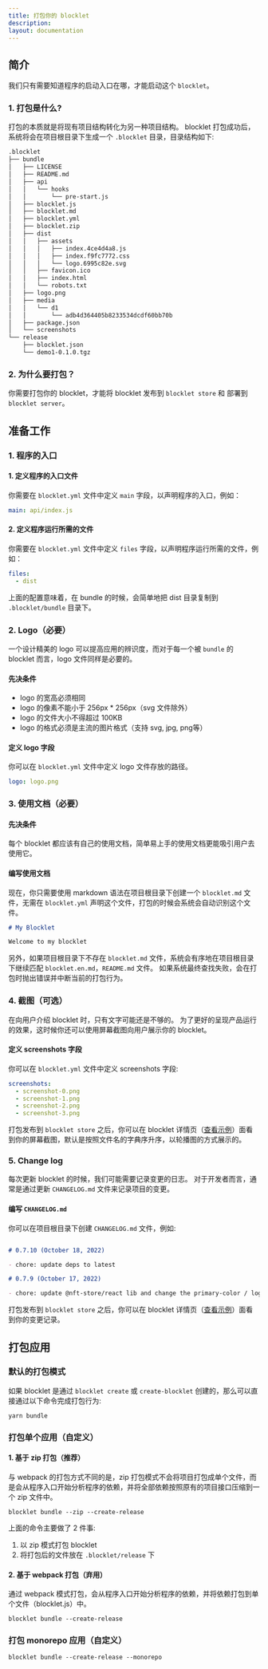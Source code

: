 ```yaml
---
title: 打包你的 blocklet
description: 
layout: documentation
---
```


## 简介

我们只有需要知道程序的启动入口在哪，才能启动这个 `blocklet`。

### 1. 打包是什么?

打包的本质就是将现有项目结构转化为另一种项目结构。
blocklet 打包成功后，系统将会在项目根目录下生成一个 `.blocklet` 目录，目录结构如下:

```md
.blocklet
├── bundle
│   ├── LICENSE
│   ├── README.md
│   ├── api
│   │   └── hooks
│   │       └── pre-start.js
│   ├── blocklet.js
│   ├── blocklet.md
│   ├── blocklet.yml
│   ├── blocklet.zip
│   ├── dist
│   │   ├── assets
│   │   │   ├── index.4ce4d4a8.js
│   │   │   ├── index.f9fc7772.css
│   │   │   └── logo.6995c82e.svg
│   │   ├── favicon.ico
│   │   ├── index.html
│   │   └── robots.txt
│   ├── logo.png
│   ├── media
│   │   └── d1
│   │       └── adb4d364405b8233534dcdf60bb70b
│   ├── package.json
│   └── screenshots
└── release
    ├── blocklet.json
    └── demo1-0.1.0.tgz
```

### 2. 为什么要打包？

你需要打包你的 blocklet，才能将 blocklet 发布到 `blocklet store` 和 部署到 `blocklet server`。


## 准备工作

### 1. 程序的入口
#### 1. 定义程序的入口文件

你需要在 `blocklet.yml` 文件中定义 `main` 字段，以声明程序的入口，例如：

```yml
main: api/index.js
```

#### 2. 定义程序运行所需的文件

你需要在 `blocklet.yml` 文件中定义 `files` 字段，以声明程序运行所需的文件，例如：

```yml
files:
  - dist 
```

上面的配置意味着，在 bundle 的时候，会简单地把 dist 目录复制到 `.blocklet/bundle` 目录下。

### 2. Logo（必要）

一个设计精美的 logo 可以提高应用的辨识度，而对于每一个被 `bundle` 的 blocklet 而言，logo 文件同样是必要的。

#### 先决条件

- logo 的宽高必须相同
- logo 的像素不能小于 256px \* 256px（svg 文件除外）
- logo 的文件大小不得超过 100KB
- logo 的格式必须是主流的图片格式（支持 svg, jpg, png等）

#### 定义 logo 字段

你可以在 `blocklet.yml` 文件中定义 logo 文件存放的路径。

```yml
logo: logo.png
```

### 3. 使用文档（必要）

#### 先决条件

每个 blocklet 都应该有自己的使用文档，简单易上手的使用文档更能吸引用户去使用它。

#### 编写使用文档

现在，你只需要使用 markdown 语法在项目根目录下创建一个 `blocklet.md` 文件，无需在 `blocklet.yml` 声明这个文件，打包的时候会系统会自动识别这个文件。

```markdown
# My Blocklet

Welcome to my blocklet
```

另外，如果项目根目录下不存在 `blocklet.md` 文件，系统会有序地在项目根目录下继续匹配 `blocklet.en.md`，`README.md` 文件。
如果系统最终查找失败，会在打包时抛出错误并中断当前的打包行为。

### 4. 截图（可选）

在向用户介绍 blocklet 时，只有文字可能还是不够的。
为了更好的呈现产品运行的效果，这时候你还可以使用屏幕截图向用户展示你的 blocklet。

#### 定义 screenshots 字段

你可以在 `blocklet.yml` 文件中定义 screenshots 字段:

```yml
screenshots:
  - screenshot-0.png
  - screenshot-1.png
  - screenshot-2.png
  - screenshot-3.png
```

打包发布到 `blocklet store` 之后，你可以在 blocklet 详情页（[查看示例](https://test.store.blocklet.dev/blocklets/z8iZqkCjLP6TZpR12tT3jESWxB8SGzNsx8nZa)）面看到你的屏幕截图，默认是按照文件名的字典序升序，以轮播图的方式展示的。

### 5. Change log

每次更新 blocklet 的时候，我们可能需要记录变更的日志。
对于开发者而言，通常是通过更新 `CHANGELOG.md` 文件来记录项目的变更。

#### 编写 `CHANGELOG.md`

你可以在项目根目录下创建 `CHANGELOG.md` 文件，例如:

```md

# 0.7.10 (October 18, 2022)

- chore: update deps to latest

# 0.7.9 (October 17, 2022)

- chore: update @nft-store/react lib and change the primary-color / logo
```

打包发布到 `blocklet store` 之后，你可以在 blocklet 详情页（[查看示例](https://test.store.blocklet.dev/blocklets/z8iZqkCjLP6TZpR12tT3jESWxB8SGzNsx8nZa?tab=version)）面看到你的变更记录。


## 打包应用

<!-- @see： https://github.com/blocklet/blocklet-site/pull/60#issuecomment-1281723839 -->

### 默认的打包模式

如果 blocklet 是通过 `blocklet create` 或 `create-blocklet` 创建的，那么可以直接通过以下命令完成打包行为:

```
yarn bundle
```

### 打包单个应用（自定义）

#### 1. 基于 zip 打包（推荐）

与 webpack 的打包方式不同的是，zip 打包模式不会将项目打包成单个文件，而是会从程序入口开始分析程序的依赖，并将全部依赖按照原有的项目接口压缩到一个 zip 文件中。

```shell
blocklet bundle --zip --create-release
```

上面的命令主要做了 2 件事:
1. 以 zip 模式打包 blocklet
2. 将打包后的文件放在 `.blocklet/release` 下

#### 2. 基于 webpack 打包（弃用）

通过 webpack 模式打包，会从程序入口开始分析程序的依赖，并将依赖打包到单个文件（blocklet.js）中。

```shell
blocklet bundle --create-release
```

### 打包 monorepo 应用（自定义） 

<!-- TODO -->

```shell
blocklet bundle --create-release --monorepo
```

